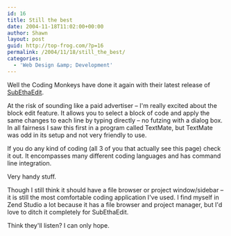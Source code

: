 ```yaml
---
id: 16
title: Still the best
date: 2004-11-18T11:02:00+00:00
author: Shawn
layout: post
guid: http://top-frog.com/?p=16
permalink: /2004/11/18/still_the_best/
categories:
  - 'Web Design &amp; Development'
---
```

Well the Coding Monkeys have done it again with their latest release of [SubEthaEdit](http://www.codingmonkeys.de/subethaedit/index.html).

At the risk of sounding like a paid advertiser – I'm really excited about the block edit feature. It allows you to select a block of code and apply the same changes to each line by typing directly – no futzing with a dialog box. In all fairness I saw this first in a program called TextMate, but TextMate was odd in its setup and not very friendly to use.

If you do any kind of coding (all 3 of you that actually see this page) check it out. It encompasses many different coding languages and has command line integration. 

Very handy stuff.

Though I still think it should have a file browser or project window/sidebar – it is still the most comfortable coding application I've used. I find myself in Zend Studio a lot because it has a file browser and project manager, but I'd love to ditch it completely for SubEthaEdit.

Think they'll listen? I can only hope.
